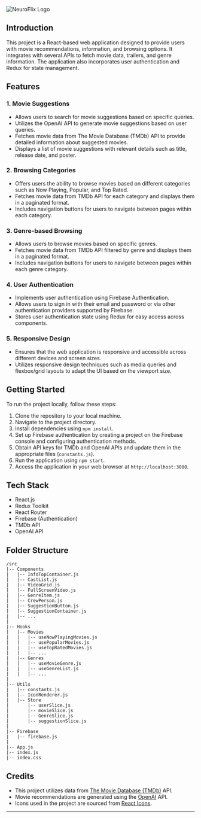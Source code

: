 ![NeuroFlix Logo](https://neuroflix.vercel.app/static/media/Logo.6f12fc7545e36058e8cd.png)

## Introduction

This project is a React-based web application designed to provide users with movie recommendations, information, and browsing options. It integrates with several APIs to fetch movie data, trailers, and genre information. The application also incorporates user authentication and Redux for state management.

## Features

### 1. Movie Suggestions
- Allows users to search for movie suggestions based on specific queries.
- Utilizes the OpenAI API to generate movie suggestions based on user queries.
- Fetches movie data from The Movie Database (TMDb) API to provide detailed information about suggested movies.
- Displays a list of movie suggestions with relevant details such as title, release date, and poster.

### 2. Browsing Categories
- Offers users the ability to browse movies based on different categories such as Now Playing, Popular, and Top Rated.
- Fetches movie data from TMDb API for each category and displays them in a paginated format.
- Includes navigation buttons for users to navigate between pages within each category.

### 3. Genre-based Browsing
- Allows users to browse movies based on specific genres.
- Fetches movie data from TMDb API filtered by genre and displays them in a paginated format.
- Includes navigation buttons for users to navigate between pages within each genre category.

### 4. User Authentication
- Implements user authentication using Firebase Authentication.
- Allows users to sign in with their email and password or via other authentication providers supported by Firebase.
- Stores user authentication state using Redux for easy access across components.

### 5. Responsive Design
- Ensures that the web application is responsive and accessible across different devices and screen sizes.
- Utilizes responsive design techniques such as media queries and flexbox/grid layouts to adapt the UI based on the viewport size.

## Getting Started

To run the project locally, follow these steps:

1. Clone the repository to your local machine.
2. Navigate to the project directory.
3. Install dependencies using `npm install`.
4. Set up Firebase authentication by creating a project on the Firebase console and configuring authentication methods.
5. Obtain API keys for TMDb and OpenAI APIs and update them in the appropriate files (`constants.js`).
6. Run the application using `npm start`.
7. Access the application in your web browser at `http://localhost:3000`.

## Tech Stack

- React.js
- Redux Toolkit
- React Router
- Firebase (Authentication)
- TMDb API
- OpenAI API

## Folder Structure

```
/src
|-- Components
|   |-- InfoTopContainer.js
|   |-- CastList.js
|   |-- VideoGrid.js
|   |-- FullScreenVideo.js
|   |-- GenreItem.js
|   |-- CrewPerson.js
|   |-- SuggestionButton.js
|   |-- SuggestionContainer.js
|   |-- ...
|
|-- Hooks
|   |-- Movies
|   |   |-- useNowPlayingMovies.js
|   |   |-- usePopularMovies.js
|   |   |-- useTopRatedMovies.js
|   |   |-- ...
|   |-- Genres
|   |   |-- useMovieGenre.js
|   |   |-- useGenreList.js
|   |   |-- ...
|
|-- Utils
|   |-- constants.js
|   |-- IconRenderer.js
|   |-- Store
|       |-- userSlice.js
|       |-- movieSlice.js
|       |-- GenreSlice.js
|       |-- suggestionSlice.js
|
|-- Firebase
|   |-- firebase.js
|
|-- App.js
|-- index.js
|-- index.css
```

## Credits

- This project utilizes data from [The Movie Database (TMDb)](https://www.themoviedb.org/) API.
- Movie recommendations are generated using the [OpenAI](https://openai.com/) API.
- Icons used in the project are sourced from [React Icons](https://react-icons.github.io/react-icons/).

---
